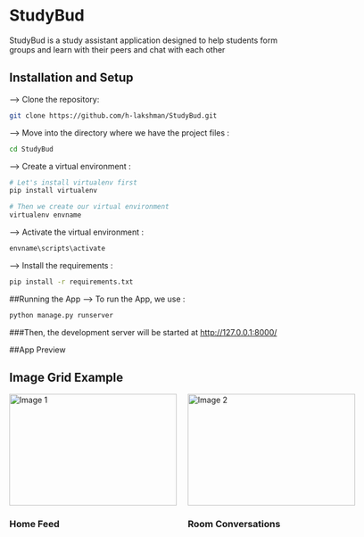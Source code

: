 # StudyBud

StudyBud is a study assistant application designed to help students form groups and learn with their peers and chat with each other

## Installation and Setup

--> Clone the repository:

```bash
git clone https://github.com/h-lakshman/StudyBud.git
```

--> Move into the directory where we have the project files :
 ```bash
 cd StudyBud
```
--> Create a virtual environment :
```bash
# Let's install virtualenv first
pip install virtualenv

# Then we create our virtual environment
virtualenv envname
```

--> Activate the virtual environment :
```bash
envname\scripts\activate
```
--> Install the requirements :
```bash
pip install -r requirements.txt
```
##Running the App
--> To run the App, we use :
```bash
python manage.py runserver
```
###Then, the development server will be started at http://127.0.0.1:8000/

##App Preview
## Image Grid Example

<div style="display: grid; grid-template-columns: repeat(2, 1fr); gap: 20px;">
  <div>
    <img src="image1.jpg" alt="Image 1" width="300" height="200">
    <h3>Home Feed</h3>
  </div>
  <div>
    <img src="image2.jpg" alt="Image 2" width="300" height="200">
    <h3>Room Conversations</h3>
  </div>
</div>





